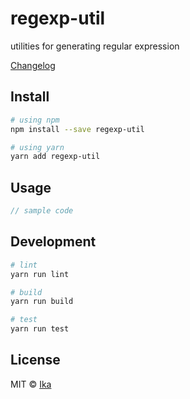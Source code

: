 # regexp-util

<!--
[![npm](https://img.shields.io/npm/v/regexp-util.svg)](https://www.npmjs.com/package/regexp-util)
[![build](https://img.shields.io/travis/ikatyang/regexp-util/master.svg)](https://travis-ci.org/ikatyang/regexp-util/builds)
[![coverage](https://img.shields.io/codecov/c/github/ikatyang/regexp-util/master.svg)](https://codecov.io/gh/ikatyang/regexp-util)
-->

utilities for generating regular expression

[Changelog](https://github.com/ikatyang/regexp-util/blob/master/CHANGELOG.md)

## Install

```sh
# using npm
npm install --save regexp-util

# using yarn
yarn add regexp-util
```

## Usage

```ts
// sample code
```

## Development

```sh
# lint
yarn run lint

# build
yarn run build

# test
yarn run test
```

## License

MIT © [Ika](https://github.com/ikatyang)
